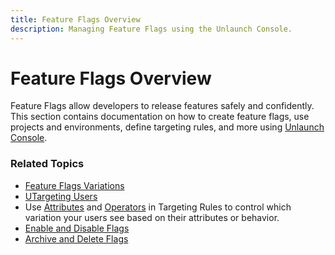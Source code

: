 ```yaml
---
title: Feature Flags Overview
description: Managing Feature Flags using the Unlaunch Console.
---
```


# Feature Flags Overview

Feature Flags allow developers to release features safely and confidently. This section contains documentation on how to create feature flags, use projects and environments, define targeting rules, and more using [Unlaunch Console](https://app.unlaunch.io/). 

### Related Topics
- [Feature Flags Variations](flagvariations)
- [UTargeting Users](targetingrules)
- Use [Attributes](../attributes/) and [Operators](../attributes/attributes-operators) in Targeting Rules to control which variation your users see based on their attributes or behavior.
- [Enable and Disable Flags](enable-disable-flags)
- [Archive and Delete Flags](archive-delete-flags)

